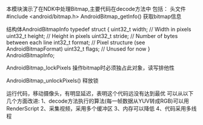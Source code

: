 本模块演示了在NDK中处理Bitmap,主要代码在decode方法中
包括：
头文件 #include <android/bitmap.h>
AndroidBitmap_getInfo() 获取bitmap信息

结构体AndroidBitmapInfo
typedef struct {
    uint32_t    width;  // Width in pixels
    uint32_t    height; // Height in pixels
    uint32_t    stride; // Number of bytes between each line
    int32_t     format; // Pixel structure (see AndroidBitmapFormat)
    uint32_t    flags;  // Unused for now
} AndroidBitmapInfo;

AndroidBitmap_lockPixels  操作bitmap时必须独占此对象，读写排他性

AndroidBitmap_unlockPixels()  释放锁



运行代码，移动摄像头，有明显延迟，表明这个代码远没有达到最优
可以从以下几个方面改进:
1、decode方法执行的算法(每一帧数据从YUV转成RGB)可以用RenderScript
2、采集视频，采用多个缓冲区
3、内存可以降低
4、代码采用多线程
